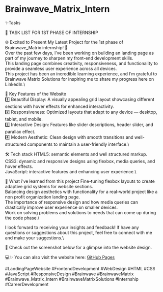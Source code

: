 # Brainwave_Matrix_Intern

✨Tasks

🎯 TASK LIST FOR 1ST PHASE OF INTERNSHIP

🌐 Excited to Present My Latest Project for the 1st phase of Brainwave_Matrix internship! 🚀\
Over the past few days, I've been working on building an landing page as part of my journey to sharpen my front-end development skills.\
This landing page combines creativity, responsiveness, and functionality to provide a seamless user experience across all devices.\
This project has been an incredible learning experience, and I’m grateful to Brainwave Matrix Solutions for inspiring me to share my progress here on LinkedIn.\

🎯 Key Features of the Website\
1️⃣ Beautiful Display: A visually appealing grid layout showcasing different sections with hover effects for enhanced interactivity.\
2️⃣ Responsiveness: Optimized layouts that adapt to any device — desktop, tablet, and mobile.\
3️⃣ Interactive Design: Features like slider descriptions, header slider, and parallax effect.\
4️⃣ Modern Aesthetic: Clean design with smooth transitions and well-structured components to maintain a user-friendly interface.\

🛠️ Tech stack
HTML5: semantic elements and well structured markup.\
CSS3: dynamic and responsive designs using flexbox, media queries, and hover effects.\
JavaScript​: interactive features and enhancing user experience.\

🔑 What i've learned from this project
Fine-tuning flexbox layouts to create adaptive grid systems for website sections.\
Balancing design aesthetics with functionality for a real-world project like a non profit organization landing page.\
The importance of responsive design and how media queries can drastically improve user experience on smaller devices.\
Work on solving problems and solutions to needs that can come up during the code phase.\

I look forward to receiving your insights and feedback! If have any questions or suggestions about this project, feel free to connect with me and make your suggestions.\

📸 Check out the screenshot below for a glimpse into the website design.

💻✨ You can also visit the website here: [GitHub Pages](https://leonalkalai.github.io/Brainwave_Matrix_Intern/)

#LandingPageWebsite #FrontendDevelopment #WebDesign #HTML #CSS #JavaScript #ResponsiveDesign #Brainwave #BrainwaveMatrix #Brainwave_Matrix_Intern #BrainwaveMatrixSolutions #Internship #CareerDevelopment
